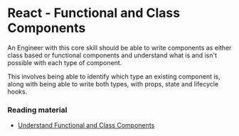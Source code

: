 # React - Functional and Class Components

An Engineer with this core skill should be able to write components as either class based or functional components
and understand what is and isn't possible with each type of component.

This involves being able to identify which type an existing component is, along with being able to write both types, with props, state and lifecycle hooks.

### Reading material

- [Understand Functional and Class Components](https://codeburst.io/react-js-understanding-functional-class-components-e65d723e909)
